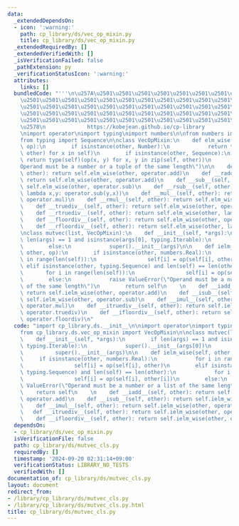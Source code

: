 ```yaml
---
data:
  _extendedDependsOn:
  - icon: ':warning:'
    path: cp_library/ds/vec_op_mixin.py
    title: cp_library/ds/vec_op_mixin.py
  _extendedRequiredBy: []
  _extendedVerifiedWith: []
  _isVerificationFailed: false
  _pathExtension: py
  _verificationStatusIcon: ':warning:'
  attributes:
    links: []
  bundledCode: "'''\n\u257A\u2501\u2501\u2501\u2501\u2501\u2501\u2501\u2501\u2501\u2501\
    \u2501\u2501\u2501\u2501\u2501\u2501\u2501\u2501\u2501\u2501\u2501\u2501\u2501\
    \u2501\u2501\u2501\u2501\u2501\u2501\u2501\u2501\u2501\u2501\u2501\u2501\u2501\
    \u2501\u2501\u2501\u2501\u2501\u2501\u2501\u2501\u2501\u2501\u2501\u2501\u2501\
    \u2501\u2501\u2501\u2501\u2501\u2501\u2501\u2501\u2501\u2501\u2501\u2501\u2501\
    \u2578\n             https://kobejean.github.io/cp-library               \n'''\n\
    \nimport operator\nimport typing\nimport numbers\n\nfrom numbers import Number\n\
    from typing import Sequence\n\nclass VecOpMixin:\n    def elm_wise(self, other,\
    \ op):\n        if isinstance(other, Number):\n            return type(self)(op(x,\
    \ other) for x in self)\n        if isinstance(other, Sequence):\n           \
    \ return type(self)(op(x, y) for x, y in zip(self, other))\n        raise ValueError(\"\
    Operand must be a number or a tuple of the same length\")\n\n    def __add__(self,\
    \ other): return self.elm_wise(other, operator.add)\n    def __radd__(self, other):\
    \ return self.elm_wise(other, operator.add)\n    def __sub__(self, other): return\
    \ self.elm_wise(other, operator.sub)\n    def __rsub__(self, other): return self.elm_wise(other,\
    \ lambda x,y: operator.sub(y,x))\n    def __mul__(self, other): return self.elm_wise(other,\
    \ operator.mul)\n    def __rmul__(self, other): return self.elm_wise(other, operator.mul)\n\
    \    def __truediv__(self, other): return self.elm_wise(other, operator.truediv)\n\
    \    def __rtruediv__(self, other): return self.elm_wise(other, lambda x,y: operator.truediv(y,x))\n\
    \    def __floordiv__(self, other): return self.elm_wise(other, operator.floordiv)\n\
    \    def __rfloordiv__(self, other): return self.elm_wise(other, lambda x,y: operator.floordiv(y,x))\n\
    \nclass mutvec(list, VecOpMixin):\n    def __init__(self, *args):\n        if\
    \ len(args) == 1 and isinstance(args[0], typing.Iterable):\n            super().__init__(args[0])\n\
    \        else:\n            super().__init__(args)\n\n    def ielm_wise(self,\
    \ other, op):\n        if isinstance(other, numbers.Real):\n            for i\
    \ in range(len(self)):\n                self[i] = op(self[i], other)\n       \
    \ elif isinstance(other, typing.Sequence) and len(self) == len(other):\n     \
    \       for i in range(len(self)):\n                self[i] = op(self[i], other[i])\n\
    \        else:\n            raise ValueError(\"Operand must be a number or a list\
    \ of the same length\")\n        return self\n    \n    def __iadd__(self, other):\
    \ return self.ielm_wise(other, operator.add)\n    def __isub__(self, other): return\
    \ self.ielm_wise(other, operator.sub)\n    def __imul__(self, other): return self.ielm_wise(other,\
    \ operator.mul)\n    def __itruediv__(self, other): return self.ielm_wise(other,\
    \ operator.truediv)\n    def __ifloordiv__(self, other): return self.ielm_wise(other,\
    \ operator.floordiv)\n"
  code: "import cp_library.ds.__init__\n\nimport operator\nimport typing\nimport numbers\n\
    from cp_library.ds.vec_op_mixin import VecOpMixin\n\nclass mutvec(list, VecOpMixin):\n\
    \    def __init__(self, *args):\n        if len(args) == 1 and isinstance(args[0],\
    \ typing.Iterable):\n            super().__init__(args[0])\n        else:\n  \
    \          super().__init__(args)\n\n    def ielm_wise(self, other, op):\n   \
    \     if isinstance(other, numbers.Real):\n            for i in range(len(self)):\n\
    \                self[i] = op(self[i], other)\n        elif isinstance(other,\
    \ typing.Sequence) and len(self) == len(other):\n            for i in range(len(self)):\n\
    \                self[i] = op(self[i], other[i])\n        else:\n            raise\
    \ ValueError(\"Operand must be a number or a list of the same length\")\n    \
    \    return self\n    \n    def __iadd__(self, other): return self.ielm_wise(other,\
    \ operator.add)\n    def __isub__(self, other): return self.ielm_wise(other, operator.sub)\n\
    \    def __imul__(self, other): return self.ielm_wise(other, operator.mul)\n \
    \   def __itruediv__(self, other): return self.ielm_wise(other, operator.truediv)\n\
    \    def __ifloordiv__(self, other): return self.ielm_wise(other, operator.floordiv)"
  dependsOn:
  - cp_library/ds/vec_op_mixin.py
  isVerificationFile: false
  path: cp_library/ds/mutvec_cls.py
  requiredBy: []
  timestamp: '2024-09-20 02:31:14+09:00'
  verificationStatus: LIBRARY_NO_TESTS
  verifiedWith: []
documentation_of: cp_library/ds/mutvec_cls.py
layout: document
redirect_from:
- /library/cp_library/ds/mutvec_cls.py
- /library/cp_library/ds/mutvec_cls.py.html
title: cp_library/ds/mutvec_cls.py
---
```

